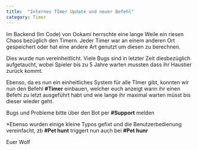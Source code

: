 ```yaml
---
title:  "Internes TImer Update und neuer Befehl"
category: Timer
---
```

Im Backend (Im Code) von Ookami herrschte eine lange Weile ein riesen Chaos bezüglich den Timern.
Jeder Timer war an einem anderen Ort gespeichert oder hat eine andere Art genutzt um diesen zu berechnen.

Dies wurde nun vereinheitlicht. Viele Bugs sind in letzter Zeit diesbezüglich aufgetaucht, wobei Spieler bis zu 5 Jahre warten mussten dass ihr Haustier zurück kommt.

Ebenso, da es nun ein einheitliches System für alle TImer gibt, konnten wir nun den Befehl **#Timer** einbauen, welcher euch anzeigt wann ihr einen Befehl zu letzt ausgeführt habt und wie lange ihr maximal warten müsst bis dieser wieder geht.

Bugs und Probleme bitte über den Bot per **#Support** melden

*Ebenso wurden einige kleine Typos gefixt und die Benutzerbedienung vereinfacht, zb **#Pet hunt** triggert nun auch bei **#Pet hunr**

Euer Wolf
